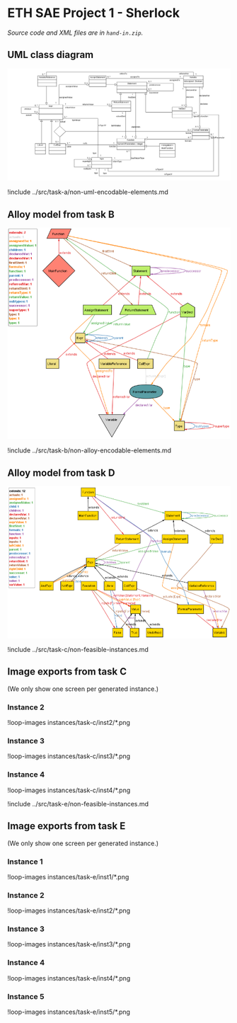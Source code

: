 <style>
!include style.css
</style>

# ETH SAE Project 1 - Sherlock

*Source code and XML files are in `hand-in.zip`.*

## UML class diagram

<img src="img/uml-diagram.png">

!include ../src/task-a/non-uml-encodable-elements.md

<div class="break-after"></div>

## Alloy model from task B
<img src="img/task-b_metamodel.png">

!include ../src/task-b/non-alloy-encodable-elements.md

<div class="break-after"></div>

## Alloy model from task D
<img src="img/task-d_metamodel.png">

<div class="break-after"></div>

!include ../src/task-c/non-feasible-instances.md

## Image exports from task C
(We only show one screen per generated instance.)

### Instance 2
!loop-images instances/task-c/inst2/*.png

### Instance 3
!loop-images instances/task-c/inst3/*.png

<div class="break-after"></div>

### Instance 4
!loop-images instances/task-c/inst4/*.png

<div class="break-after"></div>

!include ../src/task-e/non-feasible-instances.md

## Image exports from task E
(We only show one screen per generated instance.)

### Instance 1
!loop-images instances/task-e/inst1/*.png

### Instance 2
!loop-images instances/task-e/inst2/*.png

### Instance 3
!loop-images instances/task-e/inst3/*.png

<div class="break-after"></div>

### Instance 4
!loop-images instances/task-e/inst4/*.png

### Instance 5
!loop-images instances/task-e/inst5/*.png
